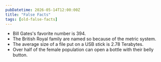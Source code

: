 ```yaml
---
pubDatetime: 2026-05-14T12:00:00Z
title: "False Facts"
tags: [old-false-facts]
---
```


- Bill Gates's favorite number is 394.
- The British Royal family are named so because of the metric system.
- The average size of a file put on a USB stick is 2.78 Terabytes.
- Over half of the female population can open a bottle with their belly button.
